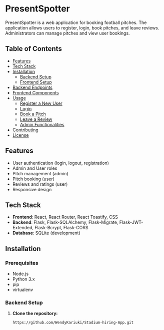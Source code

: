 # PresentSpotter

PresentSpotter is a web application for booking football pitches. The application allows users to register, login, book pitches, and leave reviews. Administrators can manage pitches and view user bookings.

## Table of Contents

- [Features](#features)
- [Tech Stack](#tech-stack)
- [Installation](#installation)
  - [Backend Setup](#backend-setup)
  - [Frontend Setup](#frontend-setup)
- [Backend Endpoints](#backend-endpoints)
- [Frontend Components](#frontend-components)
- [Usage](#usage)
  - [Register a New User](#register-a-new-user)
  - [Login](#login)
  - [Book a Pitch](#book-a-pitch)
  - [Leave a Review](#leave-a-review)
  - [Admin Functionalities](#admin-functionalities)
- [Contributing](#contributing)
- [License](#license)

## Features

- User authentication (login, logout, registration)
- Admin and User roles
- Pitch management (admin)
- Pitch booking (user)
- Reviews and ratings (user)
- Responsive design

## Tech Stack

- **Frontend**: React, React Router, React Toastify, CSS
- **Backend**: Flask, Flask-SQLAlchemy, Flask-Migrate, Flask-JWT-Extended, Flask-Bcrypt, Flask-CORS
- **Database**: SQLite (development)

## Installation

### Prerequisites

- Node.js
- Python 3.x
- pip
- virtualenv

### Backend Setup

1. **Clone the repository:**

   ```sh
   https://github.com/WendyKariuki/Stadium-hiring-App.git 